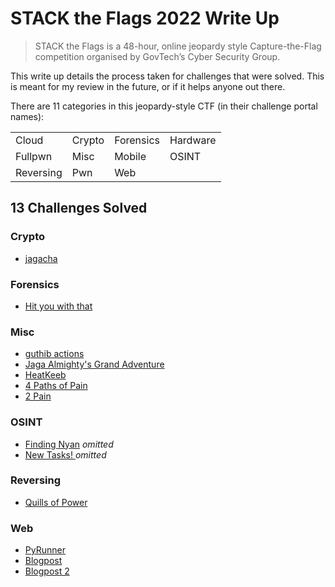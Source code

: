 # STACK the Flags 2022 Write Up

> STACK the Flags is a 48-hour, online jeopardy style Capture-the-Flag
 competition organised by GovTech’s Cyber Security Group.

This write up details the process taken for challenges that were solved.
This is meant for my review in the future, or if it helps anyone out there.


There are 11 categories in this jeopardy-style CTF (in their challenge portal 
names):

<table>
<tr>
    <td>Cloud</code></td>
    <td>Crypto</td>
    <td>Forensics</td>
    <td>Hardware</td>
</tr>
<tr>
    <td>Fullpwn</td>
    <td>Misc</td>
    <td>Mobile</td>
    <td>OSINT</td>
</tr>
<tr>
    <td>Reversing</td>
    <td>Pwn</td>
    <td>Web</td>
</tr>
</table>


## 13 Challenges Solved

### Crypto

* [jagacha](Crypto/jagacha/)

### Forensics

* [Hit you with that](Forensics/Hit_you_with_that/)

### Misc

* [guthib actions](Misc/guthib_actions/)
* [Jaga Almighty's Grand Adventure](Misc/Jaga_Almighty's_Grand_Adventure/)
* [HeatKeeb](Misc/HeatKeeb/)
* [4 Paths of Pain](Misc/4_Paths_of_Pain/)
* [2 Pain](Misc/2_pain/)

### OSINT

* [Finding Nyan](#) *omitted*
* [New Tasks! ](#) *omitted*

### Reversing

* [Quills of Power](Reversing/Quills_of_Power/)

### Web

* [PyRunner](Web/PyRunner/)
* [Blogpost](Web/Blogpost/)
* [Blogpost 2](Web/Blogpost_2/)

